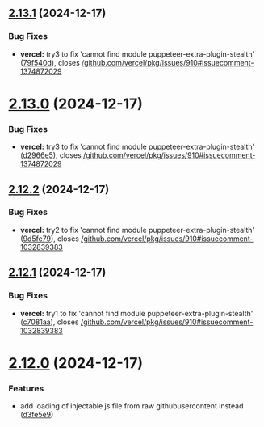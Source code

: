 ## [2.13.1](https://github.com/ghoshRitesh12/aniwatch/compare/v2.13.0...v2.13.1) (2024-12-17)


### Bug Fixes

* **vercel:** try3 to fix 'cannot find module puppeteer-extra-plugin-stealth' ([79f540d](https://github.com/ghoshRitesh12/aniwatch/commit/79f540d719c2ee8398f338f2e0d6aa10315e73ea)), closes [/github.com/vercel/pkg/issues/910#issuecomment-1374872029](https://github.com//github.com/vercel/pkg/issues/910/issues/issuecomment-1374872029)



# [2.13.0](https://github.com/ghoshRitesh12/aniwatch/compare/v2.12.2...v2.13.0) (2024-12-17)


### Bug Fixes

* **vercel:** try3 to fix 'cannot find module puppeteer-extra-plugin-stealth' ([d2966e5](https://github.com/ghoshRitesh12/aniwatch/commit/d2966e5e5d3509ff7108cf4a2136ccf7846c1427)), closes [/github.com/vercel/pkg/issues/910#issuecomment-1374872029](https://github.com//github.com/vercel/pkg/issues/910/issues/issuecomment-1374872029)



## [2.12.2](https://github.com/ghoshRitesh12/aniwatch/compare/v2.12.1...v2.12.2) (2024-12-17)


### Bug Fixes

* **vercel:** try2 to fix 'cannot find module puppeteer-extra-plugin-stealth' ([9d5fe79](https://github.com/ghoshRitesh12/aniwatch/commit/9d5fe795475a4405bd072d44e5de9f013e3b13a8)), closes [/github.com/vercel/pkg/issues/910#issuecomment-1032839383](https://github.com//github.com/vercel/pkg/issues/910/issues/issuecomment-1032839383)



## [2.12.1](https://github.com/ghoshRitesh12/aniwatch/compare/v2.12.0...v2.12.1) (2024-12-17)


### Bug Fixes

* **vercel:** try1 to fix 'cannot find module puppeteer-extra-plugin-stealth' ([c7081aa](https://github.com/ghoshRitesh12/aniwatch/commit/c7081aa5b9cf3fe50065cfdabba71dd198bdc2e4)), closes [/github.com/vercel/pkg/issues/910#issuecomment-1032839383](https://github.com//github.com/vercel/pkg/issues/910/issues/issuecomment-1032839383)



# [2.12.0](https://github.com/ghoshRitesh12/aniwatch/compare/v2.11.1...v2.12.0) (2024-12-17)


### Features

* add loading of injectable js file from raw githubusercontent instead ([d3fe5e9](https://github.com/ghoshRitesh12/aniwatch/commit/d3fe5e9d4f39eec65bcba3cbf81e3a72031449bf))



